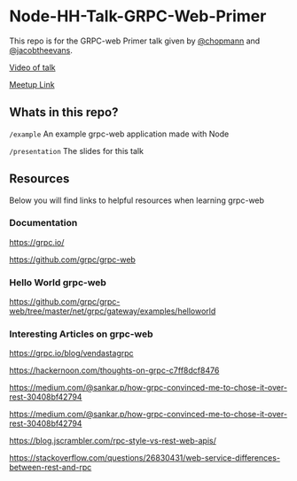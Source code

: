 # Node-HH-Talk-GRPC-Web-Primer
This repo is for the GRPC-web Primer talk given by
[@chopmann](https://github.com/chopmann) and
[@jacobtheevans](https://github.com/JacobTheEvans).

[Video of talk]()

[Meetup Link](https://www.meetup.com/node-HH/events/256369315/)


## Whats in this repo?
`/example` An example grpc-web application made with Node

`/presentation` The slides for this talk

## Resources
Below you will find links to helpful resources when learning grpc-web

### Documentation
https://grpc.io/

https://github.com/grpc/grpc-web

### Hello World grpc-web
https://github.com/grpc/grpc-web/tree/master/net/grpc/gateway/examples/helloworld

### Interesting Articles on grpc-web
https://grpc.io/blog/vendastagrpc

https://hackernoon.com/thoughts-on-grpc-c7ff8dcf8476

https://medium.com/@sankar.p/how-grpc-convinced-me-to-chose-it-over-rest-30408bf42794

https://medium.com/@sankar.p/how-grpc-convinced-me-to-chose-it-over-rest-30408bf42794

https://blog.jscrambler.com/rpc-style-vs-rest-web-apis/

https://stackoverflow.com/questions/26830431/web-service-differences-between-rest-and-rpc
